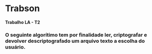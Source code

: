 # Trabson
<h4>Trabalho LA - T2</h4>
<h3>O seguinte algorítimo tem por finalidade ler, criptografar e devolver descriptografado um arquivo texto a escolha do usuário.</h3>

